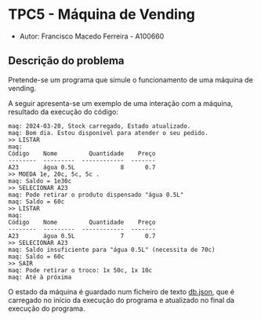 # TPC5 - Máquina de Vending

- Autor: Francisco Macedo Ferreira - A100660

## Descrição do problema

Pretende-se um programa que simule o funcionamento de uma máquina de vending.

A seguir apresenta-se um exemplo de uma interação com a máquina, resultado da execução do código:

```
maq: 2024-03-20, Stock carregado, Estado atualizado.
maq: Bom dia. Estou disponível para atender o seu pedido.
>> LISTAR
maq: 
Código    Nome         Quantidade    Preço
--------  ---------  ------------  -------
A23       água 0.5L             8      0.7
>> MOEDA 1e, 20c, 5c, 5c .
maq: Saldo = 1e30c
>> SELECIONAR A23
maq: Pode retirar o produto dispensado "água 0.5L"
maq: Saldo = 60c
>> LISTAR
maq: 
Código    Nome         Quantidade    Preço
--------  ---------  ------------  -------
A23       água 0.5L             7      0.7
>> SELECIONAR A23
maq: Saldo insuficiente para "água 0.5L" (necessita de 70c)
maq: Saldo = 60c
>> SAIR
maq: Pode retirar o troco: 1x 50c, 1x 10c
maq: Até à próxima
```

O estado da máquina é guardado num ficheiro de texto [db.json](./db.json), que é carregado no início da execução do
programa e atualizado no final da execução do programa.